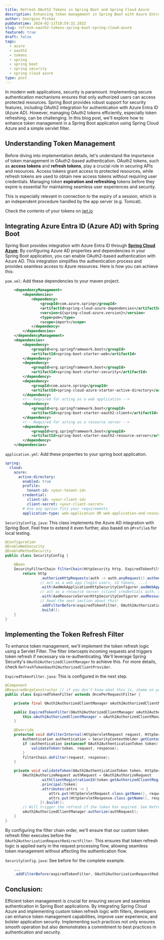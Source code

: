 ```yaml
---
title: Refresh OAuth2 Tokens in Spring Boot and Spring Cloud Azure
description: Enhancing token management in Spring Boot with Azure Entra ID (Azure AD). Automate token refresh for better security and user experience using a servlet filter.
author: Georgios Piskas
pubDatetime: 2024-02-11T18:59:32.283Z
slug: refresh-oauth2-tokens-spring-boot-spring-cloud-azure
featured: true
draft: false
tags:
  - azure
  - oauth2
  - tokens
  - spring
  - spring boot
  - spring security
  - spring cloud azure
type: post
---
```


In modern web applications, security is paramount. Implementing secure authentication mechanisms ensures that only authorized users can access protected resources. Spring Boot provides robust support for security features, including OAuth2 integration for authentication with Azure Entra ID (Azure AD). However, managing OAuth2 tokens efficiently, especially token refreshing, can be challenging. In this blog post, we'll explore how to enhance token management in a Spring Boot application using Spring Cloud Azure and a simple servlet filter.

## Understanding Token Management
Before diving into implementation details, let's understand the importance of token management in OAuth2-based authentication. OAuth2 tokens, such as **access tokens** and **refresh tokens**, play a crucial role in securing APIs and resources. Access tokens grant access to protected resources, while refresh tokens are used to obtain new access tokens without requiring user credentials. Managing token **expiration and refreshing** tokens before they expire is essential for maintaining seamless user experiences and security.

This is especially relevant in connection to the expiry of a session, which is an independent procedure handled by the app server (e.g. Tomcat).

<p class="tip">Check the contents of your tokens on <a href="https://jwt.io/">jwt.io</a><p>

## Integrating Azure Entra ID (Azure AD) with Spring Boot
Spring Boot provides integration with Azure Entra ID through [**Spring Cloud Azure**](https://learn.microsoft.com/en-us/azure/developer/java/spring-framework/configure-spring-boot-starter-java-app-with-azure-active-directory). By configuring Azure AD properties and dependencies in your Spring Boot application, you can enable OAuth2-based authentication with Azure AD. This integration simplifies the authentication process and provides seamless access to Azure resources. Here is how you can achieve this:

`pom.xml`: Add these dependencies to your maven project.
```xml
	<dependencyManagement>
		<dependencies>
			<dependency>
				<groupId>com.azure.spring</groupId>
				<artifactId>spring-cloud-azure-dependencies</artifactId>
				<version>${spring-cloud-azure.version}</version>
				<type>pom</type>
				<scope>import</scope>
			</dependency>
		</dependencies>
	</dependencyManagement>
	<dependencies>
		<dependency>
			<groupId>org.springframework.boot</groupId>
			<artifactId>spring-boot-starter-web</artifactId>
		</dependency>
		<dependency>
			<groupId>org.springframework.boot</groupId>
			<artifactId>spring-boot-starter-security</artifactId>
		</dependency>
		<dependency>
			<groupId>com.azure.spring</groupId>
			<artifactId>spring-cloud-azure-starter-active-directory</artifactId>
		</dependency>
		<!-- Required for acting as a web application -->
		<dependency>
			<groupId>org.springframework.boot</groupId>
			<artifactId>spring-boot-starter-oauth2-client</artifactId>
		</dependency>
		<!-- Required for acting as a resource server -->
		<dependency>
			<groupId>org.springframework.boot</groupId>
			<artifactId>spring-boot-starter-oauth2-resource-server</artifactId>
		</dependency>
	</dependencies>
```

`application.yml`: Add these properties to your spring boot application.
```yml 
spring:
  cloud:
    azure:
      active-directory:
        enabled: true
        profile:
          tenant-id: <your-tenant-id>
        credential:
          client-id: <your-client-id>
          client-secret: <your-client-secret>
        # Use any option fits your requirements
        application-type: web-application OR web-application-and-resource-server OR ...
```


`SecurityConfig.java`: This class implements the Azure AD integration with Spring Boot. Feel free to extend it even further, also based on `@Profile`s for local testing.
```java
@Configuration
@EnableWebSecurity
@EnableMethodSecurity
public class SecurityConfig {

    @Bean
    SecurityFilterChain filterChain(HttpSecurity http, ExpiredTokenFilter expiredTokenFilter) throws Exception {
        return http
                .authorizeHttpRequests(auth -> auth.anyRequest().authenticated())
                // act as a web app (login users, id tokens, ...)
                .with(AadWebApplicationHttpSecurityConfigurer.aadWebApplication(), Customizer.withDefaults())
                // act as a resource server (client credentials auth, access tokens, ...)
                .with(AadResourceServerHttpSecurityConfigurer.aadResourceServer(), Customizer.withDefaults())
                // Read the next section about this!
                .addFilterBefore(expiredTokenFilter, OAuth2AuthorizationRequestRedirectFilter.class)
                .build();
    }
}
```

## Implementing the Token Refresh Filter
To enhance token management, we'll implement the token refresh logic using a Servlet Filter. The filter intercepts incoming requests and triggers token refresh if necessary via re-authenticating. We'll leverage Spring Security's `OAuth2AuthorizedClientManager` to achieve this. For more details, check `RefreshTokenOauth2AuthorizedClientProvider`.

`ExpiredTokenFilter.java`: This is configured in the next step.
```java
@Component
@RequiredArgsConstructor // if you don't know what this is, shame on you! It's Lombok
public class ExpiredTokenFilter extends OncePerRequestFilter {

    private final OAuth2AuthorizedClientManager oAuth2AuthorizedClientManager;

    public ExpiredTokenFilter(OAuth2AuthorizedClientManager oAuth2AuthorizedClientManager) {
        this.oAuth2AuthorizedClientManager = oAuth2AuthorizedClientManager;
    }

    @Override
    protected void doFilterInternal(HttpServletRequest request, HttpServletResponse response, FilterChain filterChain) throws ServletException, IOException {
        Authentication authentication = SecurityContextHolder.getContext().getAuthentication();
        if (authentication instanceof OAuth2AuthenticationToken token) {
            validateToken(token, request, response);
        }
        filterChain.doFilter(request, response);
    }

    private void validateToken(OAuth2AuthenticationToken token, HttpServletRequest request, HttpServletResponse response) {
        OAuth2AuthorizeRequest authRequest = OAuth2AuthorizeRequest
                .withClientRegistrationId(token.getAuthorizedClientRegistrationId())
                .principal(token)
                .attributes(attrs -> {
                    attrs.put(HttpServletRequest.class.getName(), request);
                    attrs.put(HttpServletResponse.class.getName(), response);
                }).build();
        // Will trigger the refresh if the token has expired. See RefreshTokenOauth2AuthorizedClientProvider.authorize
        oAuth2AuthorizedClientManager.authorize(authRequest);
    }
}
```

By configuring the filter chain order, we'll ensure that our custom token refresh filter executes before the `OAuth2AuthorizationRequestRedirectFilter`. This ensures that token refresh logic is applied early in the request processing flow, allowing seamless token management without affecting the authentication flow.

`SecurityConfig.java`: See before for the complete example.
```java
    ...
    .addFilterBefore(expiredTokenFilter, OAuth2AuthorizationRequestRedirectFilter.class)
```

## Conclusion:
Efficient token management is crucial for ensuring secure and seamless authentication in Spring Boot applications. By integrating Spring Cloud Azure and implementing custom token refresh logic with filters, developers can enhance token management capabilities, improve user experience, and bolster application security. Implementing such practices not only ensures smooth operation but also demonstrates a commitment to best practices in authentication and security.